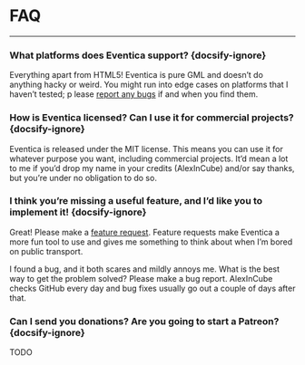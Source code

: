 # FAQ

---

### What platforms does Eventica support? {docsify-ignore}

Everything apart from HTML5! Eventica is pure GML and doesn’t do anything hacky or weird. 
You might run into edge cases on platforms that I haven’t tested; p
lease [report any bugs](https://github.com/AlexInCube/Eventica/issues) if and when you find them.

### How is Eventica licensed? Can I use it for commercial projects? {docsify-ignore}

Eventica is released under the MIT license. 
This means you can use it for whatever purpose you want, including commercial projects. 
It’d mean a lot to me if you’d drop my name in your credits (AlexInCube) and/or say thanks, but you’re under no obligation to do so.


### I think you’re missing a useful feature, and I’d like you to implement it! {docsify-ignore}
Great! Please make a [feature request](https://github.com/AlexInCube/Eventica/issues). 
Feature requests make Eventica a more fun tool to use and gives me something to think about when I’m bored on public transport.

I found a bug, and it both scares and mildly annoys me. What is the best way to get the problem solved?
Please make a bug report. AlexInCube checks GitHub every day and bug fixes usually go out a couple of days after that.

### Can I send you donations? Are you going to start a Patreon? {docsify-ignore}
TODO
